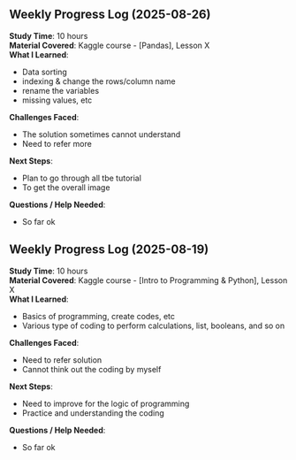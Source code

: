 
## Weekly Progress Log (2025-08-26)

**Study Time**: 10 hours  
**Material Covered**: Kaggle course - [Pandas], Lesson X  
**What I Learned**:
- Data sorting
- indexing & change the rows/column name
- rename the variables
- missing values, etc

**Challenges Faced**:
- The solution sometimes cannot understand
- Need to refer more

**Next Steps**:
- Plan to go through all tbe tutorial
- To get the overall image

**Questions / Help Needed**:
- So far ok
















## Weekly Progress Log (2025-08-19)

**Study Time**: 10 hours  
**Material Covered**: Kaggle course - [Intro to Programming & Python], Lesson X  
**What I Learned**:
- Basics of programming, create codes, etc
- Various type of coding to perform calculations, list, booleans, and so on

**Challenges Faced**:
- Need to refer solution 
- Cannot think out the coding by myself

**Next Steps**:
- Need to improve for the logic of programming
- Practice and understanding the coding 

**Questions / Help Needed**:
- So far ok
